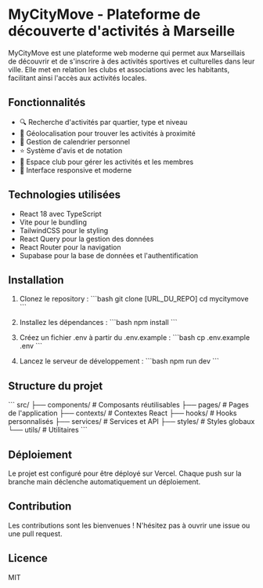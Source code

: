 # MyCityMove - Plateforme de découverte d'activités à Marseille

MyCityMove est une plateforme web moderne qui permet aux Marseillais de découvrir et de s'inscrire à des activités sportives et culturelles dans leur ville. Elle met en relation les clubs et associations avec les habitants, facilitant ainsi l'accès aux activités locales.

## Fonctionnalités

- 🔍 Recherche d'activités par quartier, type et niveau
- 📍 Géolocalisation pour trouver les activités à proximité
- 📅 Gestion de calendrier personnel
- ⭐ Système d'avis et de notation
- 👥 Espace club pour gérer les activités et les membres
- 📱 Interface responsive et moderne

## Technologies utilisées

- React 18 avec TypeScript
- Vite pour le bundling
- TailwindCSS pour le styling
- React Query pour la gestion des données
- React Router pour la navigation
- Supabase pour la base de données et l'authentification

## Installation

1. Clonez le repository :
\`\`\`bash
git clone [URL_DU_REPO]
cd mycitymove
\`\`\`

2. Installez les dépendances :
\`\`\`bash
npm install
\`\`\`

3. Créez un fichier .env à partir du .env.example :
\`\`\`bash
cp .env.example .env
\`\`\`

4. Lancez le serveur de développement :
\`\`\`bash
npm run dev
\`\`\`

## Structure du projet

\`\`\`
src/
├── components/     # Composants réutilisables
├── pages/         # Pages de l'application
├── contexts/      # Contextes React
├── hooks/         # Hooks personnalisés
├── services/      # Services et API
├── styles/        # Styles globaux
└── utils/         # Utilitaires
\`\`\`

## Déploiement

Le projet est configuré pour être déployé sur Vercel. Chaque push sur la branche main déclenche automatiquement un déploiement.

## Contribution

Les contributions sont les bienvenues ! N'hésitez pas à ouvrir une issue ou une pull request.

## Licence

MIT
